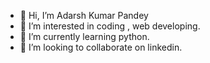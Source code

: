 - 👋 Hi, I’m Adarsh Kumar Pandey
- 👀 I’m interested in coding , web developing.
- 🌱 I’m currently learning python.
- 💞️ I’m looking to collaborate on linkedin.

<!---
adarshpandey-cs21/adarshpandey-cs21 is a ✨ special ✨ repository because its `README.md` (this file) appears on your GitHub profile.
You can click the Preview link to take a look at your changes.
--->
